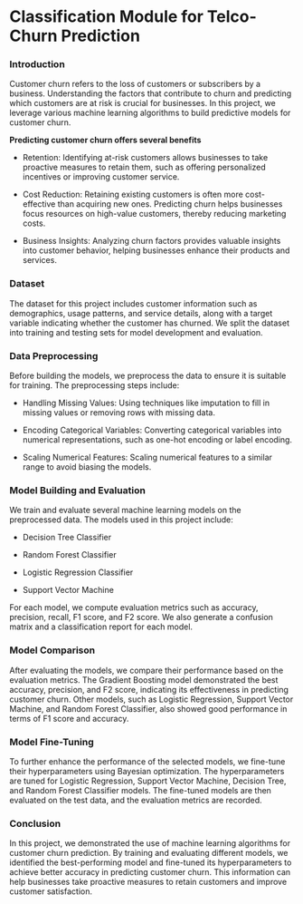 # Classification Module for Telco-Churn Prediction

### **Introduction**

Customer churn refers to the loss of customers or subscribers by a business. Understanding the factors that contribute to churn and predicting which customers are at risk is crucial for businesses. In this project, we leverage various machine learning algorithms to build predictive models for customer churn.

**Predicting customer churn offers several benefits**

 - Retention: Identifying at-risk customers allows businesses to take proactive measures to retain them, such as offering personalized incentives or improving customer service.

 - Cost Reduction: Retaining existing customers is often more cost-effective than acquiring new ones. Predicting churn helps businesses focus resources on high-value customers, thereby reducing marketing costs.

 - Business Insights: Analyzing churn factors provides valuable insights into customer behavior, helping businesses enhance their products and services.

### **Dataset**

The dataset for this project includes customer information such as demographics, usage patterns, and service details, along with a target variable indicating whether the customer has churned. We split the dataset into training and testing sets for model development and evaluation.

### **Data Preprocessing**

Before building the models, we preprocess the data to ensure it is suitable for training. The preprocessing steps include:

- Handling Missing Values: Using techniques like imputation to fill in missing values or removing rows with missing data.

 - Encoding Categorical Variables: Converting categorical variables into numerical representations, such as one-hot encoding or label encoding.

 - Scaling Numerical Features: Scaling numerical features to a similar range to avoid biasing the models.


### **Model Building and Evaluation**

We train and evaluate several machine learning models on the preprocessed data. The models used in this project include:

 - Decision Tree Classifier

 - Random Forest Classifier

 - Logistic Regression Classifier

 - Support Vector Machine

For each model, we compute evaluation metrics such as accuracy, precision, recall, F1 score, and F2 score. We also generate a confusion matrix and a classification report for each model.


### **Model Comparison**

After evaluating the models, we compare their performance based on the evaluation metrics. The Gradient Boosting model demonstrated the best accuracy, precision, and F2 score, indicating its effectiveness in predicting customer churn. Other models, such as Logistic Regression, Support Vector Machine, and Random Forest Classifier, also showed good performance in terms of F1 score and accuracy.


### **Model Fine-Tuning**

To further enhance the performance of the selected models, we fine-tune their hyperparameters using Bayesian optimization. The hyperparameters are tuned for Logistic Regression, Support Vector Machine, Decision Tree, and Random Forest Classifier models. The fine-tuned models are then evaluated on the test data, and the evaluation metrics are recorded.


### **Conclusion**

In this project, we demonstrated the use of machine learning algorithms for customer churn prediction. By training and evaluating different models, we identified the best-performing model and fine-tuned its hyperparameters to achieve better accuracy in predicting customer churn. This information can help businesses take proactive measures to retain customers and improve customer satisfaction.


